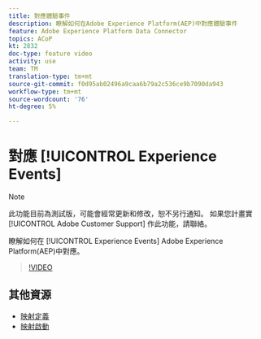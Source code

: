 ```yaml
---
title: 對應體驗事件
description: 瞭解如何在Adobe Experience Platform(AEP)中對應體驗事件
feature: Adobe Experience Platform Data Connector
topics: ACoP
kt: 2832
doc-type: feature video
activity: use
team: TM
translation-type: tm+mt
source-git-commit: f0d95ab02496a9caa6b79a2c536ce9b7090da943
workflow-type: tm+mt
source-wordcount: '76'
ht-degree: 5%

---
```



# 對應 [!UICONTROL Experience Events]

>[!NOTE]
>
>此功能目前為測試版，可能會經常更新和修改，恕不另行通知。
>如果您計畫實 [!UICONTROL Adobe Customer Support] 作此功能，請聯絡。

瞭解如何在 [!UICONTROL Experience Events] Adobe Experience Platform(AEP)中對應。

>[!VIDEO](https://video.tv.adobe.com/v/27265?quality=12)

## 其他資源

* [映射定義](https://docs.adobe.com/content/help/en/campaign-standard/using/administrating/mapping-campaign-and-aep-data/aep-mapping-definition.html)
* [映射啟動](https://docs.adobe.com/content/help/en/campaign-standard/using/administrating/mapping-campaign-and-aep-data/aep-mapping-activation.html)


